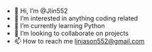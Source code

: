 - 👋 Hi, I’m @Jlin552
- 👀 I’m interested in anything coding related
- 🌱 I’m currently learning Python 
- 💞️ I’m looking to collaborate on projects 
- 📫 How to reach me linjason552@gmail.com
